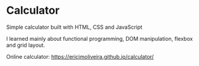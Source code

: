 # Calculator

Simple calculator built with HTML, CSS and JavaScript

I learned mainly about functional programming, DOM manipulation, flexbox and grid layout.

Online calculator: https://ericjmoliveira.github.io/calculator/
